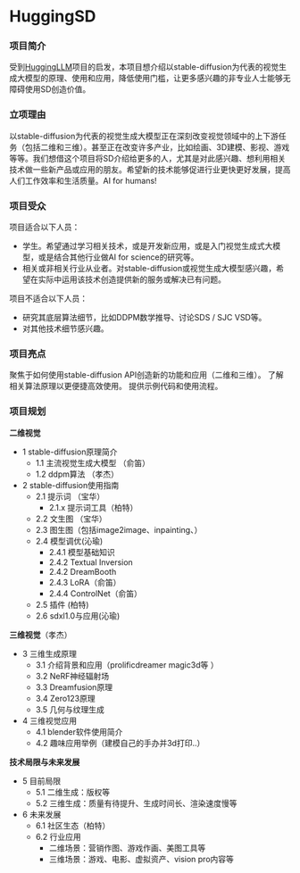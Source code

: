 # HuggingSD

### 项目简介

受到[HuggingLLM](https://github.com/datawhalechina/hugging-llm)项目的启发，本项目想介绍以stable-diffusion为代表的视觉生成大模型的原理、使用和应用，降低使用门槛，让更多感兴趣的非专业人士能够无障碍使用SD创造价值。

### 立项理由

以stable-diffusion为代表的视觉生成大模型正在深刻改变视觉领域中的上下游任务（包括二维和三维）。甚至正在改变许多产业，比如绘画、3D建模、影视、游戏等等。我们想借这个项目将SD介绍给更多的人，尤其是对此感兴趣、想利用相关技术做一些新产品或应用的朋友。希望新的技术能够促进行业更快更好发展，提高人们工作效率和生活质量。AI for humans!

### 项目受众

项目适合以下人员：

- 学生。希望通过学习相关技术，或是开发新应用，或是入门视觉生成式大模型，或是结合其他行业做AI for science的研究等。
- 相关或非相关行业从业者。对stable-diffusion或视觉生成大模型感兴趣，希望在实际中运用该技术创造提供新的服务或解决已有问题。

项目不适合以下人员：

- 研究其底层算法细节，比如DDPM数学推导、讨论SDS / SJC VSD等。
- 对其他技术细节感兴趣。

### 项目亮点

聚焦于如何使用stable-diffusion API创造新的功能和应用（二维和三维）。
了解相关算法原理以更便捷高效使用。
提供示例代码和使用流程。

### 项目规划

**二维视觉**
- 1 stable-diffusion原理简介
    - 1.1 主流视觉生成大模型 （俞笛）
    - 1.2 ddpm算法 （孝杰）
- 2 stable-diffusion使用指南
    - 2.1 提示词 （宝华）
      - 2.1.x 提示词工具（柏特）
    - 2.2 文生图 （宝华）
    - 2.3 图生图（包括image2image、inpainting、）
    - 2.4 模型调优(沁瑜)
      - 2.4.1 模型基础知识
      - 2.4.2 Textual Inversion
      - 2.4.2 DreamBooth
      - 2.4.3 LoRA（俞笛）
      - 2.4.4 ControlNet（俞笛）
    - 2.5 插件 (柏特)
    - 2.6 sdxl1.0与应用(沁瑜)


**三维视觉**（孝杰）
- 3 三维生成原理
    - 3.1 介绍背景和应用（prolificdreamer magic3d等 ）
    - 3.2 NeRF神经辐射场
    - 3.3 Dreamfusion原理
    - 3.4 Zero123原理
    - 3.5 几何与纹理生成
- 4 三维视觉应用
    - 4.1 blender软件使用简介
    - 4.2 趣味应用举例（建模自己的手办并3d打印..）

**技术局限与未来发展**
- 5 目前局限
  - 5.1 二维生成：版权等
  - 5.2 三维生成：质量有待提升、生成时间长、渲染速度慢等
- 6 未来发展
  - 6.1 社区生态（柏特）
  - 6.2 行业应用
      - 二维场景：营销作图、游戏作画、美图工具等
      - 三维场景：游戏、电影、虚拟资产、vision pro内容等
